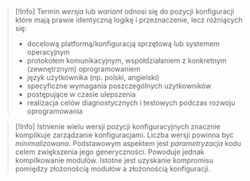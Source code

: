 >[!Info] Termin *wersja* lub *wariant* odnosi się do pozycji konfiguracji które mają prawie identyczną logikę i przeznaczenie, lecz różniących się:
>- docelową platformą/konfiguracją sprzętową lub systemem operacyjnym
>- protokołem komunikacyjnym, współdziałaniem z konkretnym (zewnętrznym) oprogramowaniem
>- język użytkownika (np. polski, angielski)
>- specyficzne wymagania poszczególnych użytkowników
>- postępujące w czasie ulepszenia
>- realizacja celów diagnostycznych i testowych podczas rozwoju oprogramowania

>[!Info] Istnienie wielu wersji pozycji konfiguracyjnych znacznie komplikuje zarządzanie konfiguracjami. 
>Liczba wersji powinna być *minimalizowana*. Podstawowym aspektem jest *parametryzacja* kodu celem zwiększenia jego generyczności. Powoduje jednak kompilkowanie modułów. Istotne jest uzyskanie kompromisu pomiędzy złożonością modułów a złożonością konfiguracji.

